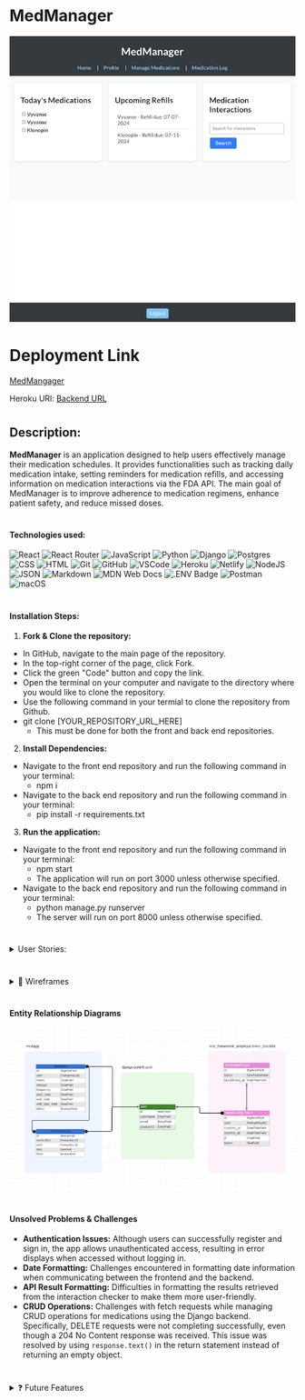 <!-- markdownlint-disable MD033 -->
# MedManager

[![Home Page](./public/images/homepage_img.png)](http://localhost:3000/)


#

# Deployment Link
<a href=""> MedMangager</a>

Heroku URl:
<a href="">Backend URL</a>

#

## Description:

**MedManager** is an application designed to help users effectively manage their medication schedules. It provides functionalities such as tracking daily medication intake, setting reminders for medication refills, and accessing information on medication interactions via the FDA API. The main goal of MedManager is to improve adherence to medication regimens, enhance patient safety, and reduce missed doses.

#


#### Technologies used:

![React](https://img.shields.io/badge/react-%2320232a.svg?style=for-the-badge&logo=react&logoColor=%2361DAFB)
![React Router](https://img.shields.io/badge/React_Router-CA4245?style=for-the-badge&logo=react-router&logoColor=white)
![JavaScript](https://img.shields.io/badge/JavaScript-323330?style=for-the-badge&logo=javascript&logoColor=F7DF1E)
![Python](https://img.shields.io/badge/python-3670A0?style=for-the-badge&logo=python&logoColor=ffdd54)
![Django](https://img.shields.io/badge/django-%23092E20.svg?style=for-the-badge&logo=django&logoColor=white)
![Postgres](https://img.shields.io/badge/postgres-%23316192.svg?style=for-the-badge&logo=postgresql&logoColor=white)
![CSS](https://img.shields.io/badge/CSS-239120?&style=for-the-badge&logo=css3&logoColor=white)
![HTML](https://img.shields.io/badge/HTML5-E34F26?style=for-the-badge&logo=html5&logoColor=white)
![Git](https://img.shields.io/badge/git-%23F05033.svg?style=for-the-badge&logo=git&logoColor=white)
![GitHub](https://img.shields.io/badge/GitHub-100000?style=for-the-badge&logo=github&logoColor=white)
![VSCode](https://img.shields.io/badge/VSCode-0078D4?style=for-the-badge&logo=visual%20studio%20code&logoColor=white)
![Heroku](https://img.shields.io/badge/heroku-%23430098.svg?style=for-the-badge&logo=heroku&logoColor=white)
![Netlify](https://img.shields.io/badge/Netlify-00C7B7?style=for-the-badge&logo=netlify&logoColor=white)
![NodeJS](https://img.shields.io/badge/node.js-6DA55F?style=for-the-badge&logo=node.js&logoColor=white)
![JSON](https://img.shields.io/badge/json-5E5C5C?style=for-the-badge&logo=json&logoColor=white)
![Markdown](https://img.shields.io/badge/markdown-%23000000.svg?style=for-the-badge&logo=markdown&logoColor=white)
![MDN Web Docs](https://img.shields.io/badge/MDN_Web_Docs-black?style=for-the-badge&logo=mdnwebdocs&logoColor=white)
![.ENV Badge](https://img.shields.io/badge/.ENV-ECD53F?logo=dotenv&logoColor=000&style=for-the-badge)
![Postman](https://img.shields.io/badge/Postman-FF6C37?style=for-the-badge&logo=postman&logoColor=white)
![macOS](https://img.shields.io/badge/mac%20os-000000?style=for-the-badge&logo=macos&logoColor=F0F0F0)
<!-- ![Adobe Fonts](https://img.shields.io/badge/Adobe%20Fonts-000B1D.svg?style=for-the-badge&logo=Adobe%20Fonts&logoColor=white) -->
<!-- ![SASS](https://img.shields.io/badge/SASS-hotpink.svg?style=for-the-badge&logo=SASS&logoColor=white) -->

#

#### Installation Steps:

1. **Fork & Clone the repository:**
  - In GitHub, navigate to the main page of the repository.
  - In the top-right corner of the page, click Fork.
  - Click the green "Code" button and copy the link.
  - Open the terminal on your computer and navigate to the directory where you would like to clone the repository. 
  - Use the following command in your termial to clone the repository from Github.
  - git clone [YOUR_REPOSITORY_URL_HERE]
    - This must be done for both the front and back end repositories.
2. **Install Dependencies:**
  - Navigate to the front end repository and run the following command in your terminal:
    - npm i
  - Navigate to the back end repository and run the following command in your terminal:
    - pip install -r requirements.txt
3. **Run the application:**
  - Navigate to the front end repository and run the following command in your terminal:
    - npm start
    - The application will run on port 3000 unless otherwise specified.
  - Navigate to the back end repository and run the following command in your terminal:
    - python manage.py runserver
    - The server will run on port 8000 unless otherwise specified.


#

<details>
<summary> User Stories:</summary>
 <ul>
  <li> As a user, I want to register an account, so that I can log in and manage my medications.</li>
  <li> As a user, I want to add my medications with dosage and schedule details, so that I can keep track of my medication regimen.</li>
  <li> As a user, I want to search for my medications, so that I can see what it interacts with.</li>
 </ul>
</details>

#

<details>
 <summary> 🎨 Wireframes </summary>
   <details> 
    <summary> ✏️ Rough Sketch </summary>
      <img src="/public/images/home_profile_wireframes_medmanager.png" alt="Wireframes">
      <img src="/public/images/medmanagment_wireframe.png.png" alt="Wireframes">
   </details>
</details>

#

#### Entity Relationship Diagrams

![ERD](./public/images/ERD.png)

#


#### Unsolved Problems & Challenges

- **Authentication Issues:** Although users can successfully register and sign in, the app allows unauthenticated access, resulting in error displays when accessed without logging in.
- **Date Formatting:** Challenges encountered in formatting date information when communicating between the frontend and the backend.
- **API Result Formatting:** Difficulties in formatting the results retrieved from the interaction checker to make them more user-friendly.
- **CRUD Operations:** Challenges with fetch requests while managing CRUD operations for medications using the Django backend. Specifically, DELETE requests were not completing successfully, even though a 204 No Content response was received. This issue was resolved by using `response.text()` in the return statement instead of returning an empty object.

#

<details> 
 <summary> ❓ Future Features </summary>
 <ul>
  <li> Address the aforementioned unsolved problems. </li>
  <li> Enable guest access to the app without errors. </li>
  <li> Improve the readability of the interaction search results. </li>
  <li> Introduce the ability to edit logged medications. </li>
  <li> Enhance the overall styling of the app. </li>
  <li> Enable notifications for scheduled medication intake and refill reminders. </li>
 </ul>
</details>

#